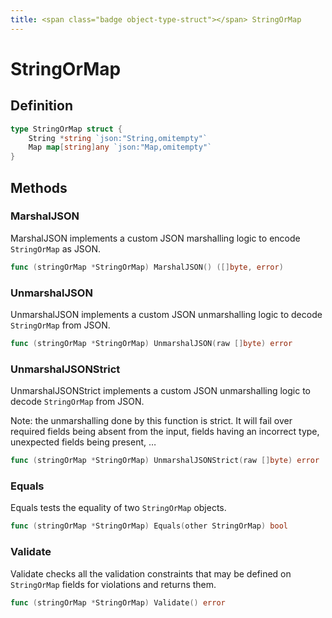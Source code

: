```yaml
---
title: <span class="badge object-type-struct"></span> StringOrMap
---
```

# <span class="badge object-type-struct"></span> StringOrMap

## Definition

```go
type StringOrMap struct {
    String *string `json:"String,omitempty"`
    Map map[string]any `json:"Map,omitempty"`
}
```
## Methods

### <span class="badge object-method"></span> MarshalJSON

MarshalJSON implements a custom JSON marshalling logic to encode `StringOrMap` as JSON.

```go
func (stringOrMap *StringOrMap) MarshalJSON() ([]byte, error)
```

### <span class="badge object-method"></span> UnmarshalJSON

UnmarshalJSON implements a custom JSON unmarshalling logic to decode `StringOrMap` from JSON.

```go
func (stringOrMap *StringOrMap) UnmarshalJSON(raw []byte) error
```

### <span class="badge object-method"></span> UnmarshalJSONStrict

UnmarshalJSONStrict implements a custom JSON unmarshalling logic to decode `StringOrMap` from JSON.

Note: the unmarshalling done by this function is strict. It will fail over required fields being absent from the input, fields having an incorrect type, unexpected fields being present, …

```go
func (stringOrMap *StringOrMap) UnmarshalJSONStrict(raw []byte) error
```

### <span class="badge object-method"></span> Equals

Equals tests the equality of two `StringOrMap` objects.

```go
func (stringOrMap *StringOrMap) Equals(other StringOrMap) bool
```

### <span class="badge object-method"></span> Validate

Validate checks all the validation constraints that may be defined on `StringOrMap` fields for violations and returns them.

```go
func (stringOrMap *StringOrMap) Validate() error
```

